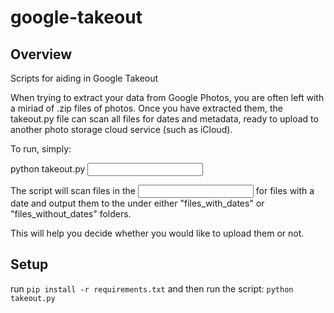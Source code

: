 # google-takeout
## Overview
Scripts for aiding in Google Takeout

When trying to extract your data from Google Photos, you are often left with a miriad of .zip files of photos. Once you have extracted them, the takeout.py file can scan all files for dates and metadata, ready to upload to another photo storage cloud service (such as iCloud).

To run, simply:

python takeout.py <INPUT FOLDER> <OUTPUT FOLDER>

The script will scan files in the <INPUT FOLDER> for files with a date and output them to the <OUTPUT FOLDER> under either "files_with_dates" or "files_without_dates" folders.

This will help you decide whether you would like to upload them or not.

## Setup
run `pip install -r requirements.txt` and then run the script: `python takeout.py`
